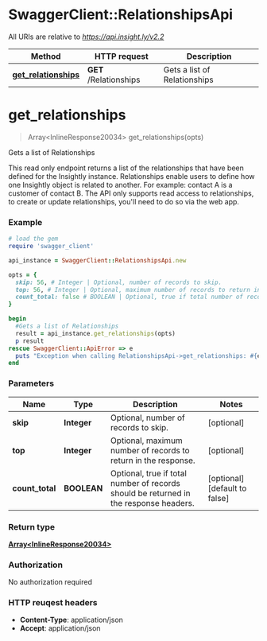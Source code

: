 # SwaggerClient::RelationshipsApi

All URIs are relative to *https://api.insight.ly/v2.2*

Method | HTTP request | Description
------------- | ------------- | -------------
[**get_relationships**](RelationshipsApi.md#get_relationships) | **GET** /Relationships | Gets a list of Relationships


# **get_relationships**
> Array&lt;InlineResponse20034&gt; get_relationships(opts)

Gets a list of Relationships

This read only endpoint returns a list of the relationships that have been defined for the Insightly instance.            Relationships enable users to define how one Insightly object is related to another.            For example: contact A is a customer of contact B. The API only supports read access to relationships, to create or update            relationships, you'll need to do so via the web app.

### Example
```ruby
# load the gem
require 'swagger_client'

api_instance = SwaggerClient::RelationshipsApi.new

opts = { 
  skip: 56, # Integer | Optional, number of records to skip.
  top: 56, # Integer | Optional, maximum number of records to return in the response.
  count_total: false # BOOLEAN | Optional, true if total number of records should be returned in the response headers.
}

begin
  #Gets a list of Relationships
  result = api_instance.get_relationships(opts)
  p result
rescue SwaggerClient::ApiError => e
  puts "Exception when calling RelationshipsApi->get_relationships: #{e}"
end
```

### Parameters

Name | Type | Description  | Notes
------------- | ------------- | ------------- | -------------
 **skip** | **Integer**| Optional, number of records to skip. | [optional] 
 **top** | **Integer**| Optional, maximum number of records to return in the response. | [optional] 
 **count_total** | **BOOLEAN**| Optional, true if total number of records should be returned in the response headers. | [optional] [default to false]

### Return type

[**Array&lt;InlineResponse20034&gt;**](InlineResponse20034.md)

### Authorization

No authorization required

### HTTP reuqest headers

 - **Content-Type**: application/json
 - **Accept**: application/json



